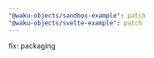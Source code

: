 ```yaml
---
"@waku-objects/sandbox-example": patch
"@waku-objects/svelte-example": patch
---
```


fix: packaging
